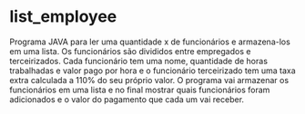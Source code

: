# list_employee

Programa JAVA para ler uma quantidade x de funcionários e armazena-los em uma lista. Os funcionários são divididos entre empregados e terceirizados. Cada funcionário tem uma nome, quantidade de horas trabalhadas e valor pago por hora e o funcionário terceirizado tem uma taxa extra calculada a 110% do seu próprio valor. O programa vai armazenar os funcionários em uma lista e no final mostrar quais funcionários foram adicionados e o valor do pagamento que cada um vai receber.
